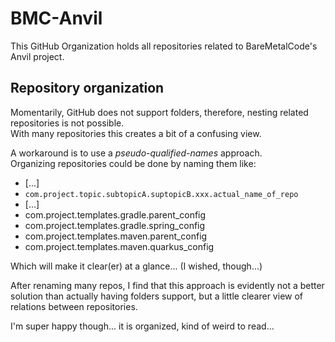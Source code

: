 # BMC-Anvil

This GitHub Organization holds all repositories related to BareMetalCode's Anvil project.

## Repository organization

Momentarily, GitHub does not support folders, therefore, nesting related repositories is not possible.<br>
With many repositories this creates a bit of a confusing view.

A workaround is to use a _pseudo-qualified-names_ approach.<br>
Organizing repositories could be done by naming them like:

- [...]
- `com.project.topic.subtopicA.suptopicB.xxx.actual_name_of_repo`
- [...]
- com.project.templates.gradle.parent_config
- com.project.templates.gradle.spring_config
- com.project.templates.maven.parent_config
- com.project.templates.maven.quarkus_config

Which will make it clear(er) at a glance... (I wished, though...)

After renaming many repos, I find that this approach is evidently not a better solution than actually having folders support, but a little clearer
view of relations between repositories.

I'm super happy though... it is organized, kind of weird to read... 
